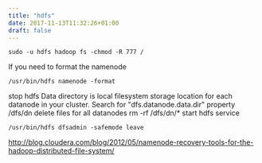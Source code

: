 ```yaml
---
title: "hdfs"
date: 2017-11-13T11:32:26+01:00
draft: false 
---
```


```
sudo -u hdfs hadoop fs -chmod -R 777 /
```

If you need to format the namenode
```
/usr/bin/hdfs namenode -format
```

stop hdfs
Data directory is local filesystem storage location for each datanode in your cluster. Search for "dfs.datanode.data.dir" property
/dfs/dn
delete files for all datanodes
rm -rf /dfs/dn/*
start hdfs service

```
/usr/bin/hdfs dfsadmin -safemode leave
```

http://blog.cloudera.com/blog/2012/05/namenode-recovery-tools-for-the-hadoop-distributed-file-system/